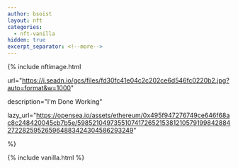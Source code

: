 ```yaml
---
author: bsoist
layout: nft
categories:
  - nft-vanilla
hidden: true
excerpt_separator: <!--more-->
---
```

{% include nftimage.html 

url="https://i.seadn.io/gcs/files/fd30fc41e04c2c202ce6d546fc0220b2.jpg?auto=format&w=1000"

description="I'm Done Working"

lazy_url="https://opensea.io/assets/ethereum/0x495f947276749ce646f68ac8c248420045cb7b5e/5985210497355107417265215381210579199842884272282595265964883424304586293249"

%}


<!--more-->
{% include vanilla.html %}
